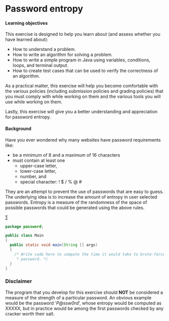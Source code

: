 # Password entropy

#### Learning objectives
This exercise is designed to help you learn about (and assess whether you have learned about):
* How to understand a problem.
* How to write an algorithm for solving a problem.
* How to write a simple program in Java using variables, conditions, loops, and terminal output.
* How to create test cases that can be used to verify the correctness of an algorithm.

As a practical matter, this exercise will help you become comfortable with the various policies (including submission policies and grading policies) that you must comply with while working on them and the various tools you will use while working on them.

Lastly, this exercise will give you a better understanding and appreciation for password entropy.

#### Background
Have you ever wondered why many websites have password requirements like:
* be a minimum of 8 and a maximum of 16 characters
* must contain at least one
  * upper-case letter,
  * lower-case letter,
  * number, and
  * special character: ! $ / % @ #

They are an attempt to prevent the use of passwords that are easy to guess. The underlying idea is to increase the amount of entropy in user selected passwords. Entropy is a measure of the randomness of the space of possible passwords that could be generated using the above rules.

&#8721;

``` java
package password;

public class Main
{
  public static void main(String [] args)
  {
    /* Write code here to compute the time it would take to brute-force search for a
     * password. */
  }
}
```

### Disclaimer
The program that you develop for this exercise should **NOT** be considered a measure of the strength of a particular password. An obvious example would be the password '*P@ssw0rd*', whose entropy would be computed as XXXXX, but in practice would be among the first passwords checked by any cracker worth their salt.
